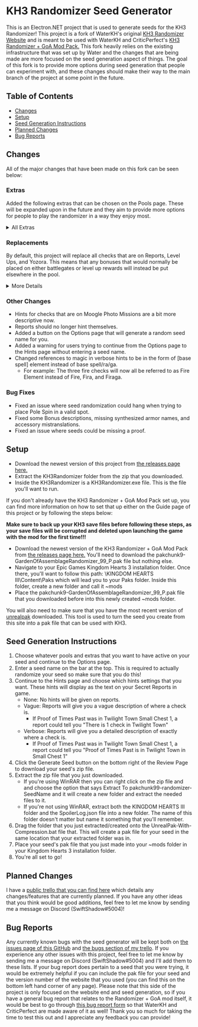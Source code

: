 # KH3 Randomizer Seed Generator
This is an Electron.NET project that is used to generate seeds for the KH3 Randomizer! This project is a fork of WaterKH's original [KH3 Randomizer Website](https://github.com/WaterKH/KH3RandomizerWebsite) and is meant to be used with WaterKH and CriticPerfect's [KH3 Randomizer + GoA Mod Pack.](https://github.com/Water-and-Critic/KH3-Rando-GoA) This fork heavily relies on the existing infrastructure that was set up by Water and the changes that are being made are more focused on the seed generation aspect of things. The goal of this fork is to provide more options during seed generation that people can experiment with, and these changes should make their way to the main branch of the project at some point in the future.

## Table of Contents
* [Changes](#changes)
* [Setup](#setup)
* [Seed Generation Instructions](#instructions)
* [Planned Changes](#changes)
* [Bug Reports](#bugs)

## Changes <a name="changes"></a>
All of the major changes that have been made on this fork can be seen below:
### <b>Extras</b>
Added the following extras that can be chosen on the Pools page. These will be expanded upon in the future and they aim to provide more options for people to play the randomizer in a way they enjoy most.
<details><summary>All Extras</summary>

<ul>
  <li>Balanced Bonuses: Evenly distributes checks across bonuses.</li>
  <li>Pole Spin Start: Ensures you start with Pole Spin as a starting ability.</li>
  <li>Synthesizable Proofs: Allows you to toggle whether Proofs can appear in the Moogle Synthesis menu.</li>
  <li>Allow Ultima: Either puts Ultima Weapon into the pool or removes it from the pool regardless of if Synthesis Items are enabled.</li>
  <li>Allow Key Abilities on Fullcourse/Equippables/Weapon Upgrades: Allows/disallows key abilities from being on abilities gained from fullcourse meals/equippables/weapon upgrades. These extras work with a predefined Key Abilities list that contains the following Abilities:</li>
  <ul>
    <li>Block</li>
    <li>Dodge Roll</li>
    <li>Air Slide</li>
    <li>Glide</li>
    <li>Pole Spin</li>
    <li>Second Chance</li>
    <li>Withstand Combo</li>
  </ul>
</ul>
</details>

### <b>Replacements</b>
By default, this project will replace all checks that are on Reports, Level Ups, and Yozora. This means that any bonuses that would normally be placed on either battlegates or level up rewards will instead be put elsewhere in the pool.
<details><summary>More Details</summary>

<ul>
  <li>Battlegates are inaccessible until you beat the game, so any checks that would be placed there are currently inaccessible. If you want to have hints, having Secret Reports actually be in the pool is necessary, so this change allows for them to be obtainable without potentially locking checks behind inaccessible battlegates.</li>
  <li>Level Ups also seem to be working inconsistently at this point in time and have a chance to not give you items/magic/abilities for a seed, so with this setup, Level Ups will only give you their normal stat bonuses instead of potentially locking you out of important checks.</li>
  <li>Defeating Yozora ends up taking away your Proof of Fantasy, so replacing his rewards stops him from being a necessary fight for the time being.</li>
  <li>Arendelle Small Chest 13 is also being replaced since it seems to have an issue with givint its rewards 100% of the time. This will be disabled once whatever is going on there is fixed.</li>
</ul>
</details>

### <b>Other Changes</b>
* Hints for checks that are on Moogle Photo Missions are a bit more descriptive now.
* Reports should no longer hint themselves.
* Added a button on the Options page that will generate a random seed name for you.
* Added a warning for users trying to continue from the Options page to the Hints page without entering a seed name.
* Changed references to magic in verbose hints to be in the form of [base spell] element instead of base spell/ra/ga.
  * For example: The three fire checks will now all be referred to as Fire Element instead of Fire, Fira, and Firaga.

### <b>Bug Fixes</b>
* Fixed an issue where seed randomization could hang when trying to place Pole Spin in a valid spot.
* Fixed some Bonus descriptions, missing synthesized armor names, and accessory mistranslations.
* Fixed an issue where seeds could be missing a proof.

## Setup <a name="setup"></a>
- Download the newest version of this project from [the releases page here.](https://github.com/KiernanBrown/KH3RandomizerWebsite/releases)
- Extract the KH3Randomizer folder from the zip that you downloaded.
- Inside the KH3Randomizer is a KH3Randomizer.exe file. This is the file you'll want to run.

If you don't already have the KH3 Randomizer + GoA Mod Pack set up, you can find more information on how to set that up either on the Guide page of this project or by following the steps below:

**Make sure to back up your KH3 save files before following these steps, as your save files will be corrupted and deleted upon launching the game with the mod for the first time!!!**

* Download the newest version of the KH3 Randomizer + GoA Mod Pack from [the releases page here.](https://github.com/Water-and-Critic/KH3-Rando-GoA/releases) You'll need to download the pakchunk9-GardenOfAssemblageRandomizer_99_P.pak file but nothing else.
* Navigate to your Epic Games Kingdom Hearts 3 installation folder. Once there, you'll want to follow this path: \KINGDOM HEARTS III\Content\Paks which will lead you to your Paks folder. Inside this folder, create a new folder and call it ~mods
* Place the pakchunk9-GardenOfAssemblageRandomizer_99_P.pak file that you downloaded before into this newly created ~mods folder.

You will also need to make sure that you have the most recent version of [unrealpak](http://modderbase.com/showthread.php?tid=834) downloaded. This tool is used to turn the seed you create from this site into a pak file that can be used with KH3.

## Seed Generation Instructions <a name="instructions"></a>
1. Choose whatever pools and extras that you want to have active on your seed and continue to the Options page.
2. Enter a seed name on the bar at the top. This is required to actually randomize your seed so make sure that you do this!
3. Continue to the Hints page and choose which hints settings that you want. These hints will display as the text on your Secret Reports in game.
    * None: No hints will be given on reports.
    * Vague: Reports will give you a vague description of where a check is.
      * If Proof of Times Past was in Twilight Town Small Chest 1, a report could tell you "There is 1 check in Twilight Town"
    * Verbose: Reports will give you a detailed description of exactly where a check is.
      * If Proof of Times Past was in Twilight Town Small Chest 1, a report could tell you "Proof of Times Past is in Twilight Town in Small Chest 1"
4. Click the Generate Seed button on the bottom right of the Review Page to download your seed's zip file.
5. Extract the zip file that you just downloaded. 
    * If you're using WinRAR then you can right click on the zip file and and choose the option that says Extract To pakchunk99-randomizer-SeedName and it will create a new folder and extract the needed files to it.
    * If you're not using WinRAR, extract both the KINGDOM HEARTS III folder and the SpoilerLog.json file into a new folder. The name of this folder doesn't matter but name it something that you'll remember.
6. Drag the folder that you just extracted/created onto the UnrealPak-With-Compression.bat file that. This will create a pak file for your seed in the same location that your extracted folder was in.
7. Place your seed's pak file that you just made into your ~mods folder in your Kingdom Hearts 3 installation folder.
8. You're all set to go!

## Planned Changes <a name="changes"></a>
I have a [public trello that you can find here](https://trello.com/b/jGIE27bG) which details any changes/features that are currently planned. If you have any other ideas that you think would be good additions, feel free to let me know by sending me a message on Discord (SwiftShadow#5004)!

## Bug Reports <a name="bugs"></a>
Any currently known bugs with the seed generator will be kept both on [the issues page of this GitHub](https://github.com/KiernanBrown/KH3RandomizerWebsite/issues) and [the bugs section of my trello](https://trello.com/b/jGIE27bG). If you experience any other issues with this project, feel free to let me know by sending me a message on Discord (SwiftShadow#5004) and I'll add them to these lists. If your bug report does pertain to a seed that you were trying, it would be extremely helpful if you can include the pak file for your seed and the version number of the website that you used (you can find this on the bottom left hand corner of any page). Please note that this side of the project is only focused on the website end and seed generation, so if you have a general bug report that relates to the Randomizer + GoA mod itself, it would be best to go through [this bug report form](https://forms.gle/bN8YFXhxRUwWSWbp7) so that WaterKH and CriticPerfect are made aware of it as well! Thank you so much for taking the time to test this out and I appreciate any feedback you can provide! 
